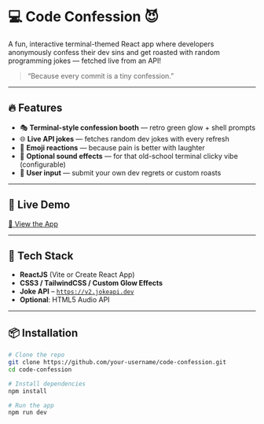 # 💻 Code Confession 😈

A fun, interactive terminal-themed React app where developers anonymously confess their dev sins and get roasted with random programming jokes — fetched live from an API!

> “Because every commit is a tiny confession.”

---

## 🔥 Features

- 🎭 **Terminal-style confession booth** — retro green glow + shell prompts
- 🌐 **Live API jokes** — fetches random dev jokes with every refresh
- 🤖 **Emoji reactions** — because pain is better with laughter
- 🎤 **Optional sound effects** — for that old-school terminal clicky vibe (configurable)
- 💬 **User input** — submit your own dev regrets or custom roasts

---

## 🚀 Live Demo

[🔗 View the App](https://weekendgame.onrender.com/) 

---

## 🧠 Tech Stack

- **ReactJS** (Vite or Create React App)
- **CSS3 / TailwindCSS / Custom Glow Effects**
- **Joke API** – [`https://v2.jokeapi.dev`](https://v2.jokeapi.dev)
- **Optional**: HTML5 Audio API

---

## 📦 Installation

```bash
# Clone the repo
git clone https://github.com/your-username/code-confession.git
cd code-confession

# Install dependencies
npm install

# Run the app
npm run dev
